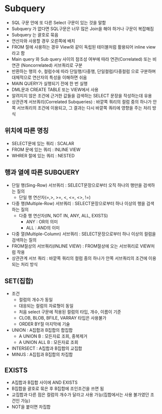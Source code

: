 # Subquery
- SQL 구문 안에  또 다른 Select  구문이 있는 것을 말함
- Subquery 가 없다면 SQL구문은 너무 많은 Join을 해야 하거나 구문이 복잡해짐
- Subquery 는 괄호로 묶음
- 연산자와 사용할 경우 오른쪽에 배치
- FROM 절에 사용하는 경우 View와 같이 독립된 테이블처럼 활용되어 inline view 라고 함
- Main query 와 Sub query 사이의 참조성 여부에 따라 연관(Correlated) 또는 비연관 (Noncorrelated) 서브쿼리로 구분
- 반환하는 행의 수, 컬럼수에 따라 단일행/다중행, 단일컬럼/다중컬럼 으로 구분하며 대체적으로 연산자의 특성을 이해하면 쉬움
- MAIN QUERY가 실행되기 전에 한 번 실행
- DML문과 CREATE TABLE 또는 VIEW에서 사용
- 알려지지 않은 조건에 근거한 값들을 검색하는 SELECT 문장을 작성하는데 유용
- 상관관계  서브쿼리(Correlated Subqueries) : 바깥쪽 쿼리의 컬럼 중의 하나가 안쪽 서브쿼리의 조건에 이용되고, 그 결과는 다시 바깥쪽 쿼리에 영향을 주는 처리 방식



## 위치에 따른 명칭
- SELECT문에 있는 쿼리 : SCALAR
- FROM 문에 있는 쿼리 : INLINE VIEW
- WHRER 절에 있는 쿼리 : NESTED



## 행과 열에 따른 SUBQUERY
- 단일 행(Sing-Row) 서브쿼리 : SELECT문장으로부터 오직 하나의 행만을 검색하는 질의
    - 단일 행 연산자(=,>, >=, <, <=, <>, !=) 
- 다중 행(Multiple-Row) 서브쿼리 : SELECT문장으로부터 하나 이상의 행을 검색하는 질의
    - 다중 행 연산자(IN, NOT IN, ANY, ALL, EXISTS)
        - ANY : OR의 의미
        - ALL : AND의 이미
 - 다중 열(Multiple-Column) 서브쿼리 : SELECT문장으로부터 하나 이상의 컬럼을 검색하는 질의
- FROM절상의 서브쿼리(INLINE VIEW) : FROM절상에 오는 서브쿼리로 VIEW처럼 작용
 - 상관관계 서브 쿼리 : 바깥쪽 쿼리의 컬럼 중의 하나가 안쪽 서브쿼리의 조건에 이용되는 처리 방식

## SET(집합)
- 조건
    - 컬럼의 개수가 동일
    - 대응되는 컬럼의 자료형이 동일
    - 처음 select 구문에 적용된 컬럼의 타입, 개수, 이름이 기준
    - CLOB, BLOB, BFILE, VARRAY 타입은 사용불가
    - ORDER BY절 마지막에 기술
- UNION : A집합과 B집합의 합집합
    - A UNION B : 모든자료 조회, 중복제거
    - A UNION ALL B : 모든자료 조회
- INTERSECT : A집합과 B집합의 교집합
- MINUS : A집힙과 B집합의 차집합


## EXISTS
- A집합과 B집합 사이에 AND EXISTS 
- B집합을 괄호로 묶은 후 B집합에 조인조건을 쓰면 됨
- 교집합과 다른 점은 컬럼의 개수가 달라고 사용 가능(집합에서는 사용 불가였던 조건인 가능)
- NOT을 붙이면 차집합